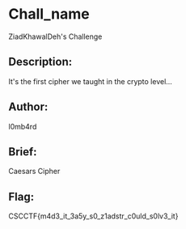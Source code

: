 # Chall_name 
ZiadKhawalDeh's Challenge 
## Description: 
It's the first cipher we taught in the crypto level...

## Author: 
l0mb4rd

## Brief: 
Caesars Cipher

## Flag: 
CSCCTF{m4d3_it_3a5y_s0_z1adstr_c0uld_s0lv3_it}